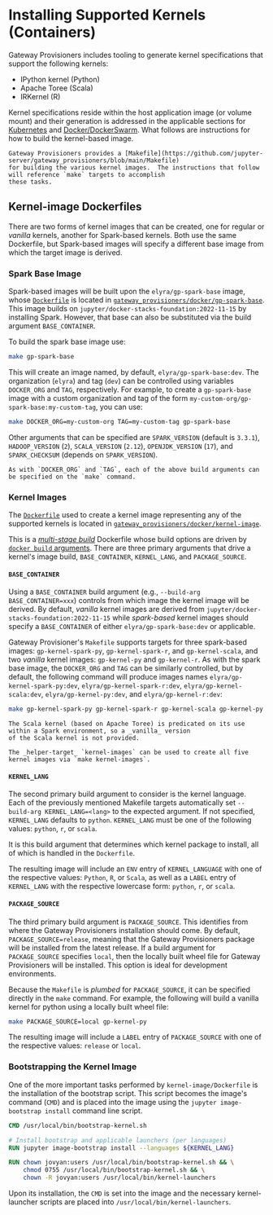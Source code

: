 # Installing Supported Kernels (Containers)

Gateway Provisioners includes tooling to generate kernel specifications that support the following kernels:

- IPython kernel (Python)
- Apache Toree (Scala)
- IRKernel (R)

Kernel specifications reside within the host application image (or volume mount) and their generation is addressed
in the applicable sections for [Kubernetes](deploy-kubernetes.md) and [Docker/DockerSwarm](deploy-docker.md).  What
follows are instructions for how to build the kernel-based image.

```{tip}
Gateway Provisioners provides a [Makefile](https://github.com/jupyter-server/gateway_provisioners/blob/main/Makefile)
for building the various kernel images.  The instructions that follow will reference `make` targets to accomplish
these tasks.
```

## Kernel-image Dockerfiles

There are two forms of kernel images that can be created, one for regular or _vanilla_ kernels, another
for Spark-based kernels.  Both use the same Dockerfile, but Spark-based images will specify a different base image
from which the target image is derived.

### Spark Base Image

Spark-based images will be built upon the `elyra/gp-spark-base` image, whose
[`Dockerfile`](https://github.com/jupyter-server/gateway_provisioners/tree/main/gateway_provisioners/docker/gp-spark-base/Dockerfile) is located in
[`gateway_provisioners/docker/gp-spark-base`](https://github.com/jupyter-server/gateway_provisioners/tree/main/gateway_provisioners/docker/gp-spark-base).
This image builds on `jupyter/docker-stacks-foundation:2022-11-15` by installing Spark.  However, that base can also be
substituted via the build argument `BASE_CONTAINER`.

To build the spark base image use:

```bash
make gp-spark-base
```

This will create an image named, by default, `elyra/gp-spark-base:dev`.  The organization (`elyra`) and tag (`dev`) can
be controlled using variables `DOCKER_ORG` and `TAG`, respectively.  For example, to create a `gp-spark-base` image
with a custom organization and tag of the form `my-custom-org/gp-spark-base:my-custom-tag`, you can use:

```bash
make DOCKER_ORG=my-custom-org TAG=my-custom-tag gp-spark-base
```

Other arguments that can be specified are `SPARK_VERSION` (default is `3.3.1`), `HADOOP_VERSION` (`2`), `SCALA_VERSION`
(`2.12`), `OPENJDK_VERSION` (`17`), and `SPARK_CHECKSUM` (depends on `SPARK_VERSION`).

```{tip}
As with `DOCKER_ORG` and `TAG`, each of the above build arguments can be specified on the `make` command.
```

### Kernel Images

The [`Dockerfile`](https://github.com/jupyter-server/gateway_provisioners/blob/main/gateway_provisioners/docker/kernel-image/Dockerfile)
used to create a kernel image representing any of the supported kernels is located in
[`gateway_provisioners/docker/kernel-image`](https://github.com/jupyter-server/gateway_provisioners/tree/main/gateway_provisioners/docker/kernel-image).

This is a [_multi-stage build_](https://docs.docker.com/build/building/multi-stage/) Dockerfile whose build options are
driven by [`docker build` arguments](https://docs.docker.com/engine/reference/builder/#arg).  There are three primary
arguments that drive a kernel's image build, `BASE_CONTAINER`, `KERNEL_LANG`, and `PACKAGE_SOURCE`.

#### `BASE_CONTAINER`

Using a `BASE_CONTAINER` build argument (e.g., `--build-arg BASE_CONTAINER=xxx`) controls from which image the kernel
image will be derived.  By default, _vanilla_ kernel images are derived from `jupyter/docker-stacks-foundation:2022-11-15`
while _spark-based_ kernel images should specify a `BASE_CONTAINER` of either `elyra/gp-spark-base:dev` or applicable.

Gateway Provisioner's `Makefile` supports targets for three spark-based images: `gp-kernel-spark-py`,
`gp-kernel-spark-r`, and `gp-kernel-scala`, and two _vanilla_ kernel images: `gp-kernel-py` and `gp-kernel-r`.
As with the spark base image, the `DOCKER_ORG` and `TAG` can be similarly
controlled, but by default, the following command will produce images names `elyra/gp-kernel-spark-py:dev`,
`elyra/gp-kernel-spark-r:dev`, `elyra/gp-kernel-scala:dev`, `elyra/gp-kernel-py:dev`,
and `elyra/gp-kernel-r:dev`:

```bash
make gp-kernel-spark-py gp-kernel-spark-r gp-kernel-scala gp-kernel-py gp-kernel-r
```

```{attention}
The Scala kernel (based on Apache Toree) is predicated on its use within a Spark environment, so a _vanilla_ version
of the Scala kernel is not provided.
```

```{tip}
The _helper-target_ `kernel-images` can be used to create all five kernel images via `make kernel-images`.
```

#### `KERNEL_LANG`

The second primary build argument to consider is the kernel language. Each of the previously mentioned Makefile targets
automatically set `--build-arg KERNEL_LANG=<lang>` to the expected argument.  If not specified, `KERNEL_LANG` defaults
to `python`.  `KERNEL_LANG` must be one of the following values: `python`, `r`, or `scala`.

It is this build argument that determines which kernel package to install, all of which is handled in the `Dockerfile`.

The resulting image will include an `ENV` entry of `KERNEL_LANGUAGE` with one of the respective values: `Python`, `R`,
or `Scala`, as well as a `LABEL` entry of `KERNEL_LANG` with the respective lowercase form: `python`, `r`, or `scala`.

#### `PACKAGE_SOURCE`

The third primary build argument is `PACKAGE_SOURCE`.  This identifies from where the Gateway Provisioners installation
should come.  By default, `PACKAGE_SOURCE=release`, meaning that the Gateway Provisioners package will be installed
from the latest release.  If a build argument for `PACKAGE_SOURCE` specifies `local`, then the
locally built wheel file for Gateway Provisioners will be installed.  This option is ideal for development environments.

Because the `Makefile` is _plumbed_ for `PACKAGE_SOURCE`, it can be specified directly in the `make` command.  For example,
the following will build a vanilla kernel for python using a locally built wheel file:

```bash
make PACKAGE_SOURCE=local gp-kernel-py
```

The resulting image will include a `LABEL` entry of `PACKAGE_SOURCE` with one of the respective values: `release` or
`local`.

### Bootstrapping the Kernel Image

One of the more important tasks performed by `kernel-image/Dockerfile` is the installation of the bootstrap script.
This script becomes the image's command (`CMD`) and is placed into the image using the `jupyter image-bootstrap install`
command line script.

```dockerfile
CMD /usr/local/bin/bootstrap-kernel.sh

# Install bootstrap and applicable launchers (per languages)
RUN jupyter image-bootstrap install --languages ${KERNEL_LANG}

RUN chown jovyan:users /usr/local/bin/bootstrap-kernel.sh && \
	chmod 0755 /usr/local/bin/bootstrap-kernel.sh && \
	chown -R jovyan:users /usr/local/bin/kernel-launchers
```

Upon its installation, the `CMD` is set into the image and the necessary kernel-launcher scripts are placed into
`/usr/local/bin/kernel-launchers`.

